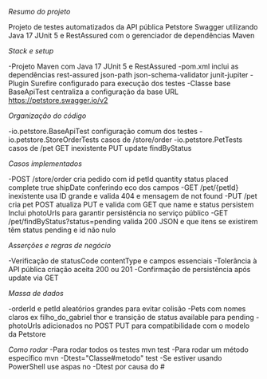 *Resumo do projeto*

Projeto de testes automatizados da API pública Petstore Swagger utilizando Java 17 JUnit 5 e RestAssured com o gerenciador de dependências Maven

*Stack e setup*

-Projeto Maven com Java 17 JUnit 5 e RestAssured
-pom.xml inclui as dependências rest-assured json-path json-schema-validator junit-jupiter
-Plugin Surefire configurado para execução dos testes
-Classe base BaseApiTest centraliza a configuração da base URL https://petstore.swagger.io/v2

 *Organização do código*
 
-io.petstore.BaseApiTest configuração comum dos testes
-io.petstore.StoreOrderTests casos de /store/order
-io.petstore.PetTests casos de /pet GET inexistente PUT update findByStatus

 *Casos implementados*
 
-POST /store/order cria pedido com id petId quantity status placed complete true shipDate conferindo eco dos campos
-GET /pet/{petId} inexistente usa ID grande e valida 404 e mensagem de not found
-PUT /pet cria pet POST atualiza PUT e valida com GET que name e status persistem Inclui photoUrls para garantir persistência no serviço público
-GET /pet/findByStatus?status=pending valida 200 JSON e que itens se existirem têm status pending e id não nulo

 *Asserções e regras de negócio*
 
-Verificação de statusCode contentType e campos essenciais
-Tolerância à API pública criação aceita 200 ou 201
-Confirmação de persistência após update via GET

 *Massa de dados*
 
-orderId e petId aleatórios grandes para evitar colisão
-Pets com nomes claros ex filho_do_gabriel thor e transição de status available para pending
-photoUrls adicionados no POST PUT para compatibilidade com o modelo da Petstore

 *Como rodar*
-Para rodar todos os testes
mvn test
-Para rodar um método específico
mvn -Dtest="Classe#metodo" test
-Se estiver usando PowerShell use aspas no -Dtest por causa do #
